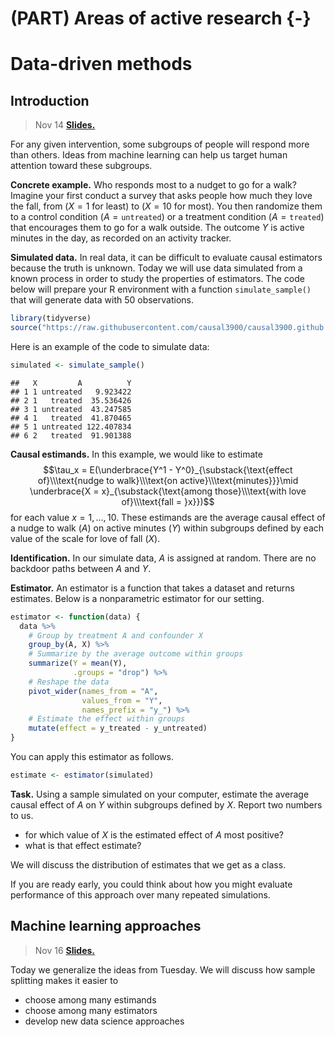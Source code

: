 
# (PART) Areas of active research {-}

# Data-driven methods

## Introduction

> Nov 14 [**Slides.**](assets/slides/11-1_data_driven_intro.pdf)

For any given intervention, some subgroups of people will respond more than others. Ideas from machine learning can help us target human attention toward these subgroups.

**Concrete example.** Who responds most to a nudget to go for a walk? Imagine your first conduct a survey that asks people how much they love the fall, from ($X = 1$ for least) to ($X = 10$ for most). You then randomize them to a control condition ($A = \texttt{untreated}$) or a treatment condition ($A = \texttt{treated}$) that encourages them to go for a walk outside. The outcome $Y$ is active minutes in the day, as recorded on an activity tracker.

**Simulated data.** In real data, it can be difficult to evaluate causal estimators because the truth is unknown. Today we will use data simulated from a known process in order to study the properties of estimators. The code below will prepare your R environment with a function `simulate_sample()` that will generate data with 50 observations.


```r
library(tidyverse)
source("https://raw.githubusercontent.com/causal3900/causal3900.github.io/main/assets/data/simulate_sample.R")
```

Here is an example of the code to simulate data:

```r
simulated <- simulate_sample()
```

```
##   X         A          Y
## 1 1 untreated   9.923422
## 2 1   treated  35.536426
## 3 1 untreated  43.247585
## 4 1   treated  41.870465
## 5 1 untreated 122.407834
## 6 2   treated  91.901388
```

**Causal estimands.** In this example, we would like to estimate $$\tau_x = E(\underbrace{Y^1 - Y^0}_{\substack{\text{effect of}\\\text{nudge to walk}\\\text{on active}\\\text{minutes}}}\mid \underbrace{X = x}_{\substack{\text{among those}\\\text{with love of}\\\text{fall = }x}})$$
for each value $x = 1,\dots,10$. These estimands are the average causal effect of a nudge to walk ($A$) on active minutes ($Y$) within subgroups defined by each value of the scale for love of fall ($X$).

**Identification.** In our simulate data, $A$ is assigned at random. There are no backdoor paths between $A$ and $Y$.

**Estimator.** An estimator is a function that takes a dataset and returns estimates. Below is a nonparametric estimator for our setting.

```r
estimator <- function(data) {
  data %>%
    # Group by treatment A and confounder X
    group_by(A, X) %>%
    # Summarize by the average outcome within groups
    summarize(Y = mean(Y),
              .groups = "drop") %>%
    # Reshape the data
    pivot_wider(names_from = "A",
                values_from = "Y",
                names_prefix = "y_") %>%
    # Estimate the effect within groups
    mutate(effect = y_treated - y_untreated)
}
```

You can apply this estimator as follows.


```r
estimate <- estimator(simulated)
```

**Task.** Using a sample simulated on your computer, estimate the average causal effect of $A$ on $Y$ within subgroups defined by $X$. Report two numbers to us.

- for which value of $X$ is the estimated effect of $A$ most positive?
- what is that effect estimate?

We will discuss the distribution of estimates that we get as a class.

If you are ready early, you could think about how you might evaluate performance of this approach over many repeated simulations.

## Machine learning approaches

> Nov 16 [**Slides.**](assets/slides/11-2_data_driven_ml.pdf)

Today we generalize the ideas from Tuesday. We will discuss how sample splitting makes it easier to

- choose among many estimands
- choose among many estimators
- develop new data science approaches
